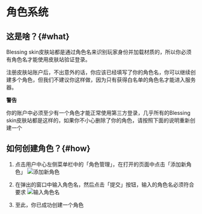 <br><br>

# 角色系统

## 这是啥？{#what}

Blessing skin皮肤站都是通过角色名来识别玩家身份并加载材质的，所以你必须有角色名才能使用皮肤站验证登录。

注册皮肤站账户后，不出意外的话，你应该已经填写了你的角色名，你可以继续创建多个角色，但我们不建议你这样做，因为只有获得白名单的角色名才能进入服务器。

<div class="yellow-box">
<strong>警告</strong>
<p>你的账户中必须至少有一个角色才能正常使用第三方登录，几乎所有的Blessing skin皮肤站都是这样的，如果你不小心删除了你的角色，请按照下面的说明重新创建一个</p>
</div>

## 如何创建角色？{#how}

1. 点击用户中心左侧菜单栏中的「角色管理」，在打开的页面中点击「添加新角色」   ![](../../../img/1.png "添加新角色")

2. 在弹出的窗口中输入角色名，然后点击「提交」按钮，输入的角色名必须符合要求   ![](../../../img/2.png "输入角色名")

3. 至此，你已成功创建一个角色
